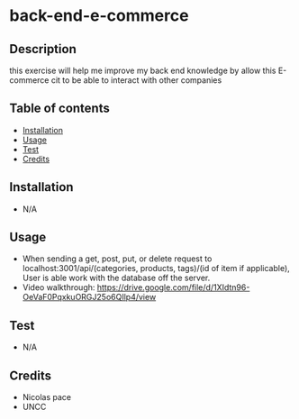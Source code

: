 # back-end-e-commerce

## Description
this exercise will help me improve my back end knowledge by allow this E-commerce cit to be able to interact with other companies  


## Table of contents
- [Installation](#installation)
- [Usage](#usage)
- [Test](#tests)
- [Credits](#credits)
    

## Installation
- N/A

## Usage
- When sending a get, post, put, or delete request to localhost:3001/api/(categories, products, tags)/(id of item if applicable), User is able work with the database off the server.
- Video walkthrough: https://drive.google.com/file/d/1XIdtn96-OeVaF0PqxkuORGJ25o6QIlp4/view

## Test
- N/A
   
## Credits
 - Nicolas pace
 - UNCC 
